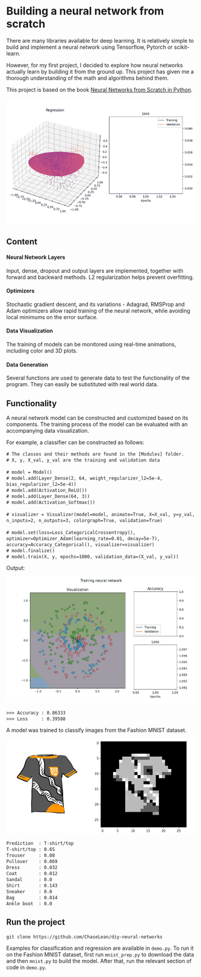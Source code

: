 # Building a neural network from scratch

There are many libraries available for deep learning. It is relatively simple to build and implement a neural network using Tensorflow, Pytorch or scikit-learn.

However, for my first project, I decided to explore how neural networks actually learn by building it from the ground up. This project has given me a thorough understanding of the math and algorithms behind them.

This project is based on the book [Neural Networks from Scratch in Python](https://nnfs.io/).

<img src="assets/animation.gif" style="width:800px;"/>

## Content

#### Neural Network Layers

Input, dense, dropout and output layers are implemented, together with forward and backward methods. L2 regularization helps prevent overfitting.

#### Optimizers

Stochastic gradient descent, and its variations - Adagrad, RMSProp and Adam optimizers allow rapid training of the neural network, while avoiding local minimums on the error surface.
 
#### Data Visualization

The training of models can be monitored using real-time animations, including color and 3D plots.

#### Data Generation

Several functions are used to generate data to test the functionality of the program. They can easily be substituted with real world data.

## Functionality

A neural network model can be constructed and customized based on its components. The training process of the model can be evaluated with an accompanying data visualization.

For example, a classifier can be constructed as follows:

```
# The classes and their methods are found in the [Modules] folder.
# X, y, X_val, y_val are the training and validation data

# model = Model()
# model.add(Layer_Dense(2, 64, weight_regularizer_l2=5e-4, bias_regularizer_l2=5e-4))
# model.add(Activation_ReLU())
# model.add(Layer_Dense(64, 3))
# model.add(Activation_Softmax())

# visualizer = Visualizer(model=model, animate=True, X=X_val, y=y_val, n_inputs=2, n_outputs=3, colorgraph=True, validation=True)

# model.set(loss=Loss_CategoricalCrossentropy(), optimizer=Optimizer_Adam(learning_rate=0.01, decay=5e-7), accuracy=Accuracy_Categorical(), visualizer=visualizer)
# model.finalize()
# model.train(X, y, epochs=1000, validation_data=(X_val, y_val))
```
Output:

<img src="assets/animation2.gif" style="width:800px;"/>

```
>>> Accuracy : 0.86333
>>> Loss     : 0.39588
```

A model was trained to classify images from the Fashion MNIST dataset.

<img src="assets/shirt.jpg" style="width:600px;"/>

```
Prediction  : T-shirt/top
T-shirt/top : 0.65
Trouser     : 0.08
Pullover    : 0.069
Dress       : 0.032
Coat        : 0.012
Sandal      : 0.0
Shirt       : 0.143
Sneaker     : 0.0
Bag         : 0.014
Ankle boot  : 0.0
```

## Run the project

```
git clone https://github.com/ChaseLean/diy-neural-networks
```
Examples for classification and regression are available in `demo.py`. To run it on the Fashion MNIST dataset, first run `mnist_prep.py` to download the data and then `mnist.py` to build the model. After that, run the relevant section of code in `demo.py`.
